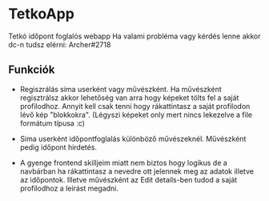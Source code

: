 # TetkoApp

Tetkó időpont foglalós webapp
Ha valami probléma vagy kérdés lenne akkor dc-n tudsz elérni: Archer#2718

## Funkciók

* Regiszrálás sima userként vagy művészként. Ha művészként regisztrálsz akkor lehetőség van arra hogy képeket tölts fel a saját profilodhoz. Annyit kell csak tenni hogy rákattintasz a saját profilodon lévő kép "blokkokra". (Légyszi képeket only mert nincs lekezelve a file formátum típusa :c)

* Sima userként időpontfoglalás különböző művészeknél. Művészként pedig időpont hirdetés.

* A gyenge frontend skilljeim miatt nem biztos hogy logikus de a navbárban ha rákattintasz a nevedre ott jelennek meg az adatok illetve az időpontok. Illetve művészként az Edit details-ben tudod a saját profilodhoz a leírást megadni.



